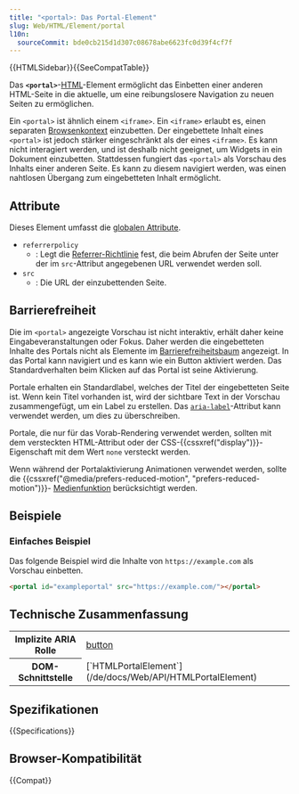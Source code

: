 ```yaml
---
title: "<portal>: Das Portal-Element"
slug: Web/HTML/Element/portal
l10n:
  sourceCommit: bde0cb215d1d307c08678abe6623fc0d39f4cf7f
---
```


{{HTMLSidebar}}{{SeeCompatTable}}

Das **`<portal>`**-[HTML](/de/docs/Web/HTML)-Element ermöglicht das Einbetten einer anderen HTML-Seite in die aktuelle, um eine reibungslosere Navigation zu neuen Seiten zu ermöglichen.

Ein `<portal>` ist ähnlich einem `<iframe>`. Ein `<iframe>` erlaubt es, einen separaten [Browsenkontext](/de/docs/Glossary/browsing_context) einzubetten. Der eingebettete Inhalt eines `<portal>` ist jedoch stärker eingeschränkt als der eines `<iframe>`. Es kann nicht interagiert werden, und ist deshalb nicht geeignet, um Widgets in ein Dokument einzubetten. Stattdessen fungiert das `<portal>` als Vorschau des Inhalts einer anderen Seite. Es kann zu diesem navigiert werden, was einen nahtlosen Übergang zum eingebetteten Inhalt ermöglicht.

## Attribute

Dieses Element umfasst die [globalen Attribute](/de/docs/Web/HTML/Global_attributes).

- `referrerpolicy`
  - : Legt die [Referrer-Richtlinie](/de/docs/Web/HTTP/Headers/Referrer-Policy) fest, die beim Abrufen der Seite unter der im `src`-Attribut angegebenen URL verwendet werden soll.
- `src`
  - : Die URL der einzubettenden Seite.

## Barrierefreiheit

Die im `<portal>` angezeigte Vorschau ist nicht interaktiv, erhält daher keine Eingabeveranstaltungen oder Fokus. Daher werden die eingebetteten Inhalte des Portals nicht als Elemente im [Barrierefreiheitsbaum](/de/docs/Glossary/accessibility_tree) angezeigt. In das Portal kann navigiert und es kann wie ein Button aktiviert werden. Das Standardverhalten beim Klicken auf das Portal ist seine Aktivierung.

Portale erhalten ein Standardlabel, welches der Titel der eingebetteten Seite ist. Wenn kein Titel vorhanden ist, wird der sichtbare Text in der Vorschau zusammengefügt, um ein Label zu erstellen. Das [`aria-label`](/de/docs/Web/Accessibility/ARIA/Attributes/aria-label)-Attribut kann verwendet werden, um dies zu überschreiben.

Portale, die nur für das Vorab-Rendering verwendet werden, sollten mit dem versteckten HTML-Attribut oder der CSS-{{cssxref("display")}}-Eigenschaft mit dem Wert `none` versteckt werden.

Wenn während der Portalaktivierung Animationen verwendet werden, sollte die {{cssxref("@media/prefers-reduced-motion", "prefers-reduced-motion")}}- [Medienfunktion](/de/docs/Web/CSS/@media#media_features) berücksichtigt werden.

## Beispiele

### Einfaches Beispiel

Das folgende Beispiel wird die Inhalte von `https://example.com` als Vorschau einbetten.

```html
<portal id="exampleportal" src="https://example.com/"></portal>
```

## Technische Zusammenfassung

<table class="properties">
  <tbody>
    <tr>
      <th scope="row">Implizite ARIA Rolle</th>
      <td>
        <a href="/de/docs/Web/Accessibility/ARIA/Roles/button_role">button</a>
      </td>
    </tr>
    <tr>
      <th scope="row">DOM-Schnittstelle</th>
      <td>[`HTMLPortalElement`](/de/docs/Web/API/HTMLPortalElement)</td>
    </tr>
  </tbody>
</table>

## Spezifikationen

{{Specifications}}

## Browser-Kompatibilität

{{Compat}}
